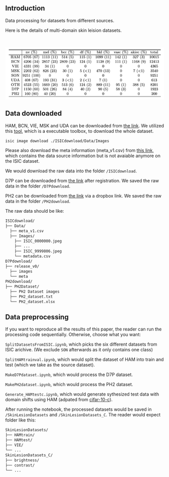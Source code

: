 ## Introduction

Data processing for datasets from different sources.

Here is the details of multi-domain skin leision datasets.

<br/> <div align=center><img src="../figs/datatable.png" width="800px"/></div>


## Data downloaded

HAM, BCN, VIE, MSK and UDA can be downloaded from [the link](https://challenge.isic-archive.com/data/). We utilized this [tool](https://github.com/ImageMarkup/isic-cli#isic-cli=), which is a executable toolbox, to download the whole dataset.

```
isic image download ./ISICdownload/Data/Images
```

Please also download the meta information (meta_v1.csv) from [this link](https://drive.google.com/file/d/1kML0WdOwBYydvovY0Xm7jDOAihS6MvOi/view?usp=sharing), which contains the data source information but is not avaiable anymore on the ISIC dataset.

We would download the raw data into the folder `/ISICdownload`.

D7P can be downloaded from [the link](https://derm.cs.sfu.ca/Welcome.html) after registration. We saved the raw data in the folder `/D7Pdownload`.

PH2 can be downloaded from [the link](https://www.fc.up.pt/addi/project.html) via a dropbox link. We saved the raw data in the folder `/PH2download`.

The raw data should be like:

```
ISICdownload/
├── Data/
  ├── meta_v1.csv
  ├── Images/
    ├── ISIC_0000000.jpeg
    ├── ...
    ├── ISIC_9999806.jpeg
    └── metadata.csv
D7Pdownload/
├── release_v0/
  ├── images
  └── meta
PH2download/
├── PH2Dataset/
  ├── PH2 Dataset images
  ├── PH2_dataset.txt
  └── PH2_dataset.xlsx
```

## Data preprocessing

If you want to reproduce all the results of this paper, the reader can run the processing code sequentially. Otherwise, choose what you want:

`SplitDatasetsFromISIC.ipynb`, which picks the six different datasets from ISIC arichive. (We exclude `SON` afterwards as it only contains one class)

`SplitHAMtrainval.ipynb`, which would split the dataset of HAM into train and test (which we take as the source dataset).

`MakeD7Pdataset.ipynb`, which would process the D7P dataset.

`MakePH2dataset.ipynb`, which would process the PH2 dataset.

`Generate_HAMtestc.ipynb`, which would generate sythesized test data with domain shifts using HAM (adpated from [cifar-10-c](https://github.com/hendrycks/robustness)).

After running the notebook, the processed datasets would be saved in `/SkinLesionDatasets` and `/SkinLesionDatasets_C`. The reader would expect folder like this:

```
SkinLesionDatasets/
├── HAMtrain/
├── HAMtest/
├── VIE/
└── ...
SkinLesionDatasets_C/
├── brightness/
├── contrast/
└── ...
```